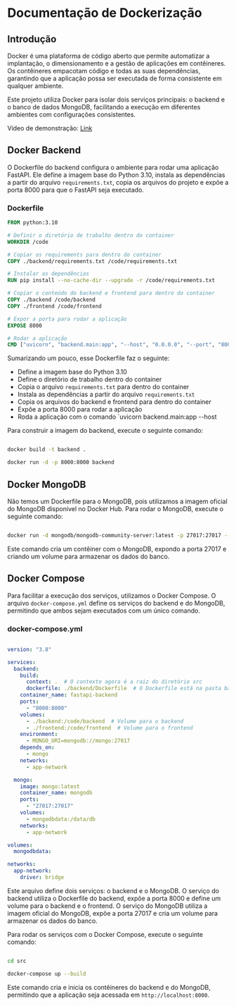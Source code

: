 # Documentação de Dockerização

## Introdução

Docker é uma plataforma de código aberto que permite automatizar a implantação, o dimensionamento e a gestão de aplicações em contêineres. Os contêineres empacotam código e todas as suas dependências, garantindo que a aplicação possa ser executada de forma consistente em qualquer ambiente.

Este projeto utiliza Docker para isolar dois serviços principais: o backend e o banco de dados MongoDB, facilitando a execução em diferentes ambientes com configurações consistentes.

Vídeo de demonstração: [Link](https://youtu.be/gxo0CJ2FP6E)

## Docker Backend

O Dockerfile do backend configura o ambiente para rodar uma aplicação FastAPI. Ele define a imagem base do Python 3.10, instala as dependências a partir do arquivo `requirements.txt`, copia os arquivos do projeto e expõe a porta 8000 para que o FastAPI seja executado.

### Dockerfile

```Dockerfile
FROM python:3.10

# Definir o diretório de trabalho dentro do container
WORKDIR /code

# Copiar os requirements para dentro do container
COPY ./backend/requirements.txt /code/requirements.txt

# Instalar as dependências
RUN pip install --no-cache-dir --upgrade -r /code/requirements.txt

# Copiar o conteúdo do backend e frontend para dentro do container
COPY ./backend /code/backend
COPY ./frontend /code/frontend

# Expor a porta para rodar a aplicação
EXPOSE 8000

# Rodar a aplicação
CMD ["uvicorn", "backend.main:app", "--host", "0.0.0.0", "--port", "8000"]

```

Sumarizando um pouco, esse Dockerfile faz o seguinte:

- Define a imagem base do Python 3.10
- Define o diretório de trabalho dentro do container
- Copia o arquivo `requirements.txt` para dentro do container
- Instala as dependências a partir do arquivo `requirements.txt`
- Copia os arquivos do backend e frontend para dentro do container
- Expõe a porta 8000 para rodar a aplicação
- Roda a aplicação com o comando `uvicorn backend.main:app --host

Para construir a imagem do backend, execute o seguinte comando:

```bash

docker build -t backend .

docker run -d -p 8000:8000 backend

```

## Docker MongoDB

Não temos um Dockerfile para o MongoDB, pois utilizamos a imagem oficial do MongoDB disponível no Docker Hub. Para rodar o MongoDB, execute o seguinte comando:

```bash

docker run -d mongodb/mongodb-community-server:latest -p 27017:27017 --name mongodb-container -v mongodbdata:/data/db mongo:latest

```

Este comando cria um contêiner com o MongoDB, expondo a porta 27017 e criando um volume para armazenar os dados do banco.

## Docker Compose

Para facilitar a execução dos serviços, utilizamos o Docker Compose. O arquivo `docker-compose.yml` define os serviços do backend e do MongoDB, permitindo que ambos sejam executados com um único comando.

### docker-compose.yml

```yaml

version: "3.8"

services:
  backend:
    build:
      context: .  # O contexto agora é a raiz do diretório src
      dockerfile: ./backend/Dockerfile  # O Dockerfile está na pasta backend
    container_name: fastapi-backend
    ports:
      - "8000:8000"
    volumes:
      - ./backend:/code/backend  # Volume para o backend
      - ./frontend:/code/frontend  # Volume para o frontend
    environment:
      - MONGO_URI=mongodb://mongo:27017
    depends_on:
      - mongo
    networks:
      - app-network

  mongo:
    image: mongo:latest
    container_name: mongodb
    ports:
      - "27017:27017"
    volumes:
      - mongodbdata:/data/db
    networks:
      - app-network

volumes:
  mongodbdata:

networks:
  app-network:
    driver: bridge

```

Este arquivo define dois serviços: o backend e o MongoDB. O serviço do backend utiliza o Dockerfile do backend, expõe a porta 8000 e define um volume para o backend e o frontend. O serviço do MongoDB utiliza a imagem oficial do MongoDB, expõe a porta 27017 e cria um volume para armazenar os dados do banco.

Para rodar os serviços com o Docker Compose, execute o seguinte comando:

```bash

cd src

docker-compose up --build

```

Este comando cria e inicia os contêineres do backend e do MongoDB, permitindo que a aplicação seja acessada em `http://localhost:8000`.





